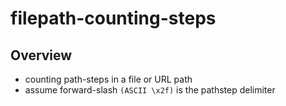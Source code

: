 # filepath-counting-steps

<!---
### <beg-file_info>
### document_metadata:
###   - caption: "readme"
###     dmid: "uu514vixenaydime"
###     date: created="2021-12-23 12:56:34"
###     last: lastmod="2021-12-23 12:56:34"
###     tags:       file,path,url,pathsteps
###     people:
###         - __people__
###     author:     created="__author__"
###     lastupdate: "2021-12-23 13:04:58"
###     namespace:
###         - nams: dreftymac/namingconvention
###         - nams: file/path
###         - nams: url/path
###         - nams: string/delimiter
###     desc: |
###         ## Overview
###         * counting path-steps in a file or URL path
###     linktop:
###         -
###     seealso: |
###         ## See also
###         * __seealso__
###     seeinstead: |
###         * __seeinstead__
### <end-file_info>
--->

## Overview
* counting path-steps in a file or URL path
* assume forward-slash `(ASCII \x2f)` is the pathstep delimiter

